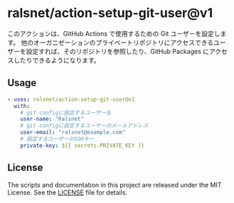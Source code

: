 # ralsnet/action-setup-git-user@v1

このアクションは、GitHub Actions で使用するための Git ユーザーを設定します。
他のオーガニゼーションのプライベートリポジトリにアクセスできるユーザーを設定すれば、そのリポジトリを参照したり、GitHub Packages にアクセスしたりできるようになります。

## Usage

```yaml
- uses: ralsnet/action-setup-git-user@v1
  with:
    # git configに設定するユーザー名
    user-name: "Ralsnet"
    # git configに設定するユーザーのメールアドレス
    user-email: "ralsnet@example.com"
    # 設定するユーザーのSSHキー
    private-key: ${{ secrets.PRIVATE_KEY }}
```

## License

The scripts and documentation in this project are released under the MIT License. See the [LICENSE](LICENSE) file for details.
